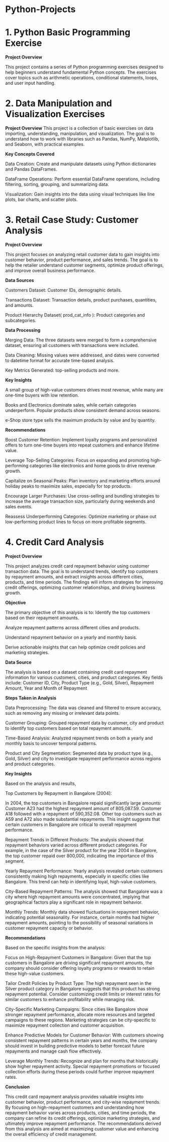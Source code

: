 # Python-Projects

# 1. Python Basic Programming Exercise

**Project Overview**

This project contains a series of Python programming exercises designed to help beginners understand fundamental Python concepts. The exercises cover topics such as arithmetic operations, conditional statements, loops, and user input handling.

# 2. Data Manipulation and Visualization Exercises
**Project Overview**
This project is a collection of basic exercises on data importing, understanding, manipulation, and visualization. The goal is to understand how to work with libraries such as Pandas, NumPy, Matplotlib, and Seaborn, with practical examples. 

**Key Concepts Covered**

Data Creation:
Create and manipulate datasets using Python dictionaries and Pandas DataFrames.

DataFrame Operations:
Perform essential DataFrame operations, including filtering, sorting, grouping, and summarizing data.

Visualization:
Gain insights into the data using visual techniques like line plots, bar charts, and scatter plots.

# 3. Retail Case Study: Customer Analysis

**Project Overview**

This project focuses on analyzing retail customer data to gain insights into customer behavior, product performance, and sales trends. The goal is to help the retailer understand customer segments, optimize product offerings, and improve overall business performance.

**Data Sources**

Customers Dataset: Customer IDs, demographic details.

Transactions Dataset: Transaction details, product purchases, quantities, and amounts.

Product Hierarchy Dataset( prod_cat_info ): Product categories and subcategories.

**Data Processing**

Merging Data: The three datasets were merged to form a comprehensive dataset, ensuring all customers with transactions were included.

Data Cleaning: Missing values were addressed, and dates were converted to datetime format for accurate time-based analysis.

Key Metrics Generated: top-selling products and more.

**Key Insights**

A small group of high-value customers drives most revenue, while many are one-time buyers with low retention.

Books and Electronics dominate sales, while certain categories underperform. Popular products show consistent demand across seasons.

e-Shop store type sells the maximum products by value and by quantity.

**Recommendations**

Boost Customer Retention:
Implement loyalty programs and personalized offers to turn one-time buyers into repeat customers and enhance lifetime value.

Leverage Top-Selling Categories:
Focus on expanding and promoting high-performing categories like electronics and home goods to drive revenue growth.

Capitalize on Seasonal Peaks:
Plan inventory and marketing efforts around holiday peaks to maximize sales, especially for top products.

Encourage Larger Purchases:
Use cross-selling and bundling strategies to increase the average transaction size, particularly during weekends and sales events.

Reassess Underperforming Categories:
Optimize marketing or phase out low-performing product lines to focus on more profitable segments.

# 4. Credit Card Analysis

**Project Overview**

This project analyzes credit card repayment behavior using customer transaction data. The goal is to understand trends, identify top customers by repayment amounts, and extract insights across different cities, products, and time periods. The findings will inform strategies for improving credit offerings, optimizing customer relationships, and driving business growth.

**Objective**

The primary objective of this analysis is to: 
Identify the top customers based on their repayment amounts.

Analyze repayment patterns across different cities and products.

Understand repayment behavior on a yearly and monthly basis.

Derive actionable insights that can help optimize credit policies and marketing strategies.

**Data Source**

The analysis is based on a dataset containing credit card repayment information for various customers, cities, and product categories. Key fields include:
Customer ID, City, Product Type (e.g., Gold, Silver), Repayment Amount, Year and Month of Repayment

**Steps Taken in Analysis**

Data Preprocessing:
The data was cleaned and filtered to ensure accuracy, such as removing any missing or irrelevant data points.

Customer Grouping:
Grouped repayment data by customer, city and product to identify top customers based on total repayment amounts.

Time-Based Analysis:
Analyzed repayment trends on both a yearly and monthly basis to uncover temporal patterns.

Product and City Segmentation:
Segmented data by product type (e.g., Gold, Silver) and city to investigate repayment performance across regions and product categories.

**Key Insights**

Based on the analysis and results,

Top Customers by Repayment in Bangalore (2004):

In 2004, the top customers in Bangalore repaid significantly large amounts:
Customer A23 had the highest repayment amount of 805,087.59.
Customer A18 followed with a repayment of 590,352.08.
Other top customers such as A59 and A72 also made substantial repayments.
This insight suggests that certain customers in Bangalore are critical to overall repayment performance.

Repayment Trends in Different Products:
The analysis showed that repayment behaviors varied across different product categories. For example, in the case of the Silver product for the year 2004 in Bangalore, the top customer repaid over 800,000, indicating the importance of this segment.

Yearly Repayment Performance:
Yearly analysis revealed certain customers consistently making high repayments, especially in specific cities like Bangalore. This trend can help in identifying loyal, high-value customers.

City-Based Repayment Patterns:
The analysis showed that Bangalore was a city where high repayment amounts were concentrated, implying that geographical factors play a significant role in repayment behavior.

Monthly Trends:
Monthly data showed fluctuations in repayment behavior, indicating potential seasonality. For instance, certain months had higher repayment amounts, pointing to the possibility of seasonal variations in customer repayment capacity or behavior.

**Recommendations**

Based on the specific insights from the analysis:

Focus on High-Repayment Customers in Bangalore: 
Given that the top customers in Bangalore are driving significant repayment amounts, the company should consider offering loyalty programs or rewards to retain these high-value customers.

Tailor Credit Policies by Product Type: 
The high repayment seen in the Silver product category in Bangalore suggests that this product has strong repayment potential. Consider customizing credit limits or interest rates for similar customers to enhance profitability while managing risk.

City-Specific Marketing Campaigns: 
Since cities like Bangalore show stronger repayment performance, allocate more resources and targeted campaigns to these regions. Marketing strategies can be city-specific to maximize repayment collection and customer acquisition.

Enhance Predictive Models for Customer Behavior: 
With customers showing consistent repayment patterns in certain years and months, the company should invest in building predictive models to better forecast future repayments and manage cash flow effectively.

Leverage Monthly Trends: 
Recognize and plan for months that historically show higher repayment activity. Special repayment promotions or focused collection efforts during these periods could further improve repayment rates.

**Conclusion**

This credit card repayment analysis provides valuable insights into customer behavior, product performance, and city-wise repayment trends. By focusing on high-repayment customers and understanding how repayment behavior varies across products, cities, and time periods, the company can refine its credit offerings, optimize marketing strategies, and ultimately improve repayment performance. The recommendations derived from this analysis are aimed at maximizing customer value and enhancing the overall efficiency of credit management.
